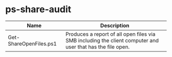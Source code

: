 # ps-share-audit

| Name | Description |
| --- | --- |
| Get-ShareOpenFiles.ps1 | Produces a report of all open files via SMB including the client computer and user that has the file open. |